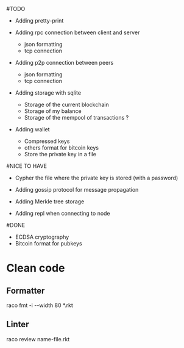 
#TODO

* Adding pretty-print

* Adding rpc connection between client and server
	* json formatting
	* tcp connection

* Adding p2p connection between peers
	* json formatting
	* tcp connection

* Adding storage with sqlite
	* Storage of the current blockchain
	* Storage of my balance
	* Storage of the mempool of transactions ?
	
* Adding wallet
	* Compressed keys
	* others format for bitcoin keys
	* Store the private key in a file

#NICE TO HAVE

* Cypher the file where the private key is stored (with a password)

* Adding gossip protocol for message propagation

* Adding Merkle tree storage

* Adding repl when connecting to node

#DONE

* ECDSA cryptography
* Bitcoin format for pubkeys

# Clean code

## Formatter
raco fmt -i --width 80 *.rkt

## Linter
raco review name-file.rkt

